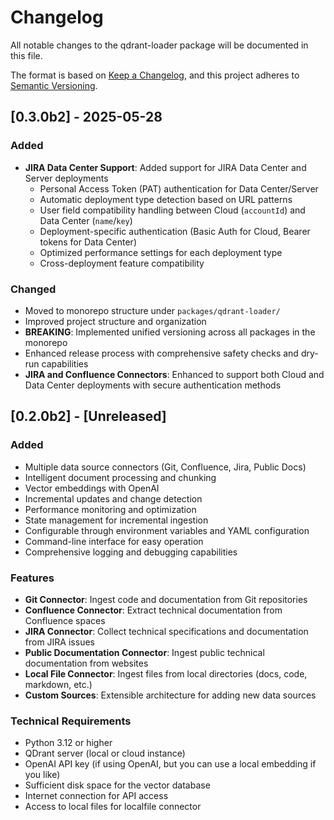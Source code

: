 # Changelog

All notable changes to the qdrant-loader package will be documented in this file.

The format is based on [Keep a Changelog](https://keepachangelog.com/en/1.0.0/),
and this project adheres to [Semantic Versioning](https://semver.org/spec/v2.0.0.html).

## [0.3.0b2] - 2025-05-28

### Added

- **JIRA Data Center Support**: Added support for JIRA Data Center and Server deployments
  - Personal Access Token (PAT) authentication for Data Center/Server
  - Automatic deployment type detection based on URL patterns
  - User field compatibility handling between Cloud (`accountId`) and Data Center (`name`/`key`)
  - Deployment-specific authentication (Basic Auth for Cloud, Bearer tokens for Data Center)
  - Optimized performance settings for each deployment type
  - Cross-deployment feature compatibility

### Changed

- Moved to monorepo structure under `packages/qdrant-loader/`
- Improved project structure and organization
- **BREAKING**: Implemented unified versioning across all packages in the monorepo
- Enhanced release process with comprehensive safety checks and dry-run capabilities
- **JIRA and Confluence Connectors**: Enhanced to support both Cloud and Data Center deployments with secure authentication methods

## [0.2.0b2] - [Unreleased]

### Added

- Multiple data source connectors (Git, Confluence, Jira, Public Docs)
- Intelligent document processing and chunking
- Vector embeddings with OpenAI
- Incremental updates and change detection
- Performance monitoring and optimization
- State management for incremental ingestion
- Configurable through environment variables and YAML configuration
- Command-line interface for easy operation
- Comprehensive logging and debugging capabilities

### Features

- **Git Connector**: Ingest code and documentation from Git repositories
- **Confluence Connector**: Extract technical documentation from Confluence spaces
- **JIRA Connector**: Collect technical specifications and documentation from JIRA issues
- **Public Documentation Connector**: Ingest public technical documentation from websites
- **Local File Connector**: Ingest files from local directories (docs, code, markdown, etc.)
- **Custom Sources**: Extensible architecture for adding new data sources

### Technical Requirements

- Python 3.12 or higher
- QDrant server (local or cloud instance)
- OpenAI API key (if using OpenAI, but you can use a local embedding if you like)
- Sufficient disk space for the vector database
- Internet connection for API access
- Access to local files for localfile connector
